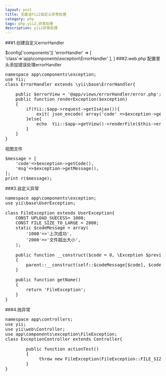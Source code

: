 ```yaml
---
layout: post
title: 无废话Yii2自定义异常处理
category: php
tags: php,yii2,异常处理
description: yii2异常处理
---
```

 

###1.创建自定义errorHandler

 $config['components'][
   'errorHandler' => [
        'class'=>'app\components\exception\ErrorHandler'
  ],
 ]
###2.web.php 配置里头添加错误处理errorHandler

<pre class="prettyprint">
namespace app\components\exception;
use Yii;
class ErrorHandler extends \yii\base\ErrorHandler{

    public $errorView = '@app/views/errorHandler/error.php';
    public function renderException($exception)
    {
        if(Yii::$app->request->getIsAjax()){
            exit( json_encode( array('code' =>$exception->getCode(),'msg'  =>$exception->getMessage()) ));
        }else{
            echo  Yii::$app->getView()->renderFile($this->errorView,['exception' => $exception,],$this);
        }
    }
}
</pre>

视图文件

<pre class="prettyprint">
$message = [
    'code'=>$exception->getCode(),
    'msg'=>$exception->getMessage(),
];
print_r($message);
</pre>

###3.自定义异常

<pre class="prettyprint">
namespace app\components\exception;
use yii\base\UserException;

class FileException extends UserException{
    CONST UPLOAD_SUECESS= 1000;
    CONST FILE_SIZE_TO_LARGE = 2000;
    static $codeMessage = array(
        '1000'=>'上次成功',
        '2000'=>'文件超出大小',
    );

    public function __construct($code = 0, \Exception $previous = null)
    {
        parent::__construct(self::$codeMessage[$code], $code, $previous);
    }

    public function getName()
    {
        return 'FileException';
    }
}
</pre>
###4.抛异常

<pre class="prettyprint">
namespace app\controllers;
use yii;
use yii\web\Controller;
use app\components\exception\FileException;
class ExceptionController extends Controller{

        public function actionTest()
        {
             throw new FileException(FileException::FILE_SIZE_TO_LARGE);
        }
}
</pre>
